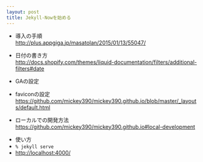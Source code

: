 ```yaml
---
layout: post
title: Jekyll-Nowを始める
---
```


* 導入の手順  
<http://plus.appgiga.jp/masatolan/2015/01/13/55047/>


* 日付の書き方  
<http://docs.shopify.com/themes/liquid-documentation/filters/additional-filters#date>

* GAの設定

* faviconの設定  
<https://github.com/mickey390/mickey390.github.io/blob/master/_layouts/default.html>  

* ローカルでの開発方法  
<https://github.com/mickey390/mickey390.github.io#local-development>
 - 使い方
 - `% jekyll serve`
 - <http://localhost:4000/>